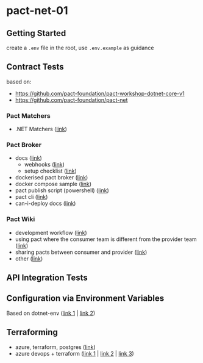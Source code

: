 # pact-net-01

## Getting Started

create a `.env` file in the root, use `.env.example` as guidance

## Contract Tests

based on:

- https://github.com/pact-foundation/pact-workshop-dotnet-core-v1
- https://github.com/pact-foundation/pact-net

### Pact Matchers

- .NET Matchers ([link](https://github.com/pact-foundation/pact-net/blob/eba0cb8d7e1172e92cfcdc22bb57bbb9ba188e13/Samples/EventApi/Consumer.Tests/EventsApiConsumerTests.cs#L261))

### Pact Broker

- docs ([link](https://docs.pact.io/pact_broker))
  - webhooks ([link](https://docs.pact.io/pact_broker/webhooks))
  - setup checklist ([link](https://docs.pact.io/pact_broker/set_up_checklist/))
- dockerised pact broker ([link](https://hub.docker.com/r/pactfoundation/pact-broker))
- docker compose sample ([link](https://github.com/pact-foundation/pact-broker-docker/blob/master/docker-compose.yml))
- pact publish script (powershell) ([link](https://gist.github.com/neilcampbell/bc1fb7d409425894ece0))
- pact cli ([link](https://hub.docker.com/r/pactfoundation/pact-cli))
- can-i-deploy docs ([link](https://github.com/pact-foundation/pact_broker-client#can-i-deploy))

### Pact Wiki

- development workflow ([link](https://github.com/pact-foundation/pact-ruby/wiki/Development-workflow))
- using pact where the consumer team is different from the provider team ([link](https://github.com/pact-foundation/pact-ruby/wiki/Using-pact-where-the-consumer-team-is-different-from-the-provider-team))
- sharing pacts between consumer and provider ([link](https://github.com/pact-foundation/pact-ruby/wiki/Sharing-pacts-between-consumer-and-provider))
- other ([link](https://github.com/pact-foundation/pact-ruby/wiki))

## API Integration Tests

## Configuration via Environment Variables

Based on dotnet-env ([link 1](https://github.com/tonerdo/dotnet-env) | [link 2](https://mattcbaker.com/posts/using-dotenv-files-in-dotnet-core/))

## Terraforming

- azure, terraform, postgres ([link](https://techcommunity.microsoft.com/t5/azure-database-for-postgresql/using-terraform-to-create-private-endpoint-for-azure-database/ba-p/1276608))
- azure devops + terraform ([link 1](https://thomasthornton.cloud/2020/07/08/deploy-terraform-using-azure-devops/) | [link 2](https://thomasthornton.cloud/2020/09/22/deploying-terraform-from-develop-to-production-consecutively-using-azure-devops/) | [link 3](https://thomasthornton.cloud/2020/11/28/terraforming-from-zero-to-pipelines-as-code-with-azure-devops/))